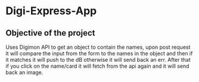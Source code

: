 # Digi-Express-App

## Objective of the project
Uses Digimon API to get an object to contain the names, upon post request it will compare the input from the form to the names in the object and then if it matches it will push to the dB otherwise it will send back an err. After that if you click on the name/card it will fetch from the api again and it will send back an image.
